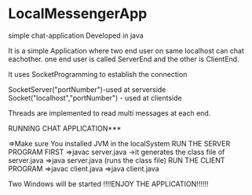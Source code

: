 # LocalMessengerApp


simple chat-application Developed in java

It is a simple Application where two end user on same localhost can chat eachother. one end user is called ServerEnd and the other is ClientEnd.

It uses SocketProgramming to establish the connection

SocketServer("portNumber")-used at serverside Socket("localhost","portNumber") - used at clientside

Threads are implemented to read multi messages at each end.

RUNNING CHAT APPLICATION***

=>Make sure You installed JVM in the localSystem RUN THE SERVER PROGRAM FIRST =>javac server.java ->it generates the class file of server.java =>java server.java (runs the class file) RUN THE CLIENT PROGRAM =>javac client.java =>java client.java

Two Windows will be started !!!!ENJOY THE APPLICATION!!!!!!
